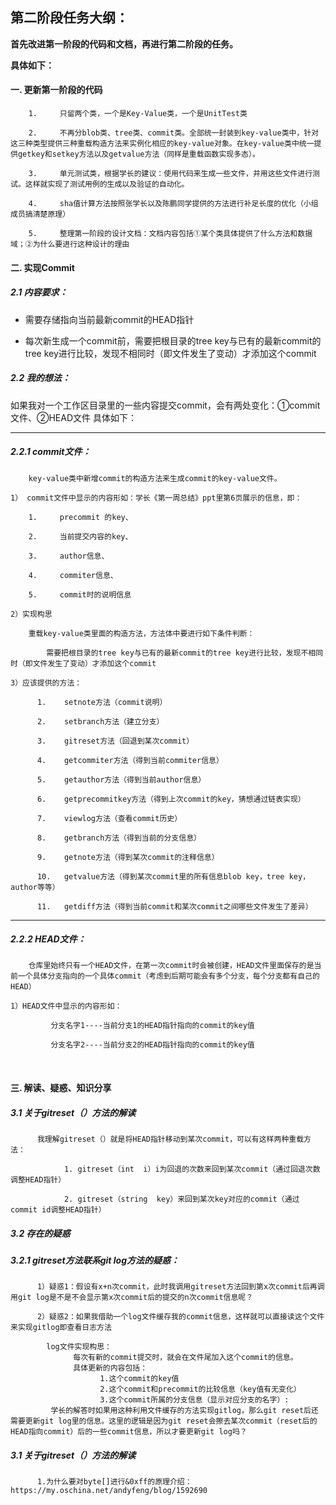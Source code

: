 ## 第二阶段任务大纲：

**首先改进第一阶段的代码和文档，再进行第二阶段的任务。**

**具体如下：**

#### 一. 更新第一阶段的代码

        1.     只留两个类，一个是Key-Value类，一个是UnitTest类

        2.     不再分blob类、tree类、commit类。全部统一封装到key-value类中，针对这三种类型提供三种重载构造方法来实例化相应的key-value对象。在key-value类中统一提供getkey和setkey方法以及getvalue方法（同样是重载函数实现多态）。

        3.     单元测试类，根据学长的建议：使用代码来生成一些文件，并用这些文件进行测试。这样就实现了测试用例的生成以及验证的自动化。

        4.     sha值计算方法按照张学长以及陈鹏同学提供的方法进行补足长度的优化（小组成员搞清楚原理）

        5.     整理第一阶段的设计文档：文档内容包括①某个类具体提供了什么方法和数据域；②为什么要进行这种设计的理由

#### 二. 实现Commit

##### 2.1 内容要求：      
- 需要存储指向当前最新commit的HEAD指针

- 每次新生成一个commit前，需要把根目录的tree key与已有的最新commit的tree key进行比较，发现不相同时（即文件发生了变动）才添加这个commit


##### 2.2 我的想法：

如果我对一个工作区目录里的一些内容提交commit，会有两处变化：①commit文件、②HEAD文件
具体如下：

----------------------------------------------------------------------------------------------

##### 2.2.1     commit文件：
        key-value类中新增commit的构造方法来生成commit的key-value文件。

    1） commit文件中显示的内容形如：学长《第一周总结》ppt里第6页展示的信息，即：

        1.     precommit 的key、

        2.     当前提交内容的key、

        3.     author信息、

        4.     commiter信息、

        5.     commit时的说明信息

    2）实现构思

        重载key-value类里面的构造方法，方法体中要进行如下条件判断：

            需要把根目录的tree key与已有的最新commit的tree key进行比较，发现不相同时（即文件发生了变动）才添加这个commit

    3）应该提供的方法：

          1.    setnote方法（commit说明）

          2.    setbranch方法（建立分支）

          3.    gitreset方法（回退到某次commit）

          4.    getcommiter方法（得到当前commiter信息）

          5.    getauthor方法（得到当前author信息）

          6.    getprecommitkey方法（得到上次commit的key，猜想通过链表实现）

          7.    viewlog方法（查看commit历史）

          8.    getbranch方法（得到当前的分支信息）

          9.    getnote方法（得到某次commit的注释信息）
          
          10.   getvalue方法（得到某次commit里的所有信息blob key，tree key，author等等）
          
          11.   getdiff方法（得到当前commit和某次commit之间哪些文件发生了差异）
----------------------------------------------------------------------------------------------

##### 2.2.2     HEAD文件：
        仓库里始终只有一个HEAD文件，在第一次commit时会被创建，HEAD文件里面保存的是当前一个具体分支指向的一个具体commit（考虑到后期可能会有多个分支，每个分支都有自己的HEAD）

    1）HEAD文件中显示的内容形如：

             分支名字1----当前分支1的HEAD指针指向的commit的key值

             分支名字2----当前分支2的HEAD指针指向的commit的key值

​    

#### 三. 解读、疑惑、知识分享
##### 3.1 关于gitreset（）方法的解读

          我理解gitreset（）就是将HEAD指针移动到某次commit，可以有这样两种重载方法：

                1. gitreset（int  i）i为回退的次数来回到某次commit（通过回退次数调整HEAD指针）

                2. gitreset（string  key）来回到某次key对应的commit（通过commit id调整HEAD指针）

##### 3.2 存在的疑惑
##### 3.2.1     gitreset方法联系git log方法的疑惑：

          1）疑惑1：假设有x+n次commit，此时我调用gitreset方法回到第x次commit后再调用git log是不是不会显示第x次commit后的提交的n次commit信息呢？

          2）疑惑2：如果我借助一个log文件缓存我的commit信息，这样就可以直接读这个文件来实现gitlog即查看日志方法

            log文件实现构思：
                  每次有新的commit提交时，就会在文件尾加入这个commit的信息。
                  具体更新的内容包括：
                        1.这个commit的key值
                        2.这个commit和precommit的比较信息（key值有无变化）
                        3.这个commit所属的分支信息（显示对应分支的名字）:
             学长的解答时如果用这种利用文件缓存的方法实现gitlog，那么git reset后还需要更新git log里的信息。这里的逻辑是因为git reset会擦去某次commit（reset后的HEAD指向commit）后的一些commit信息，所以才要更新git log吗？

##### 3.1 关于gitreset（）方法的解读

          1.为什么要对byte[]进行&0xff的原理介绍：https://my.oschina.net/andyfeng/blog/1592690

 

